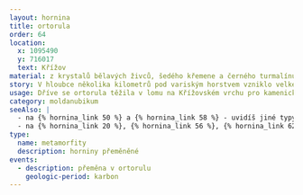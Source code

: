 ```yaml
---
layout: hornina
title: ortorula
order: 64
location:
  x: 1095490
  y: 716017
  text: Křížov
material: z krystalů bělavých živců, šedého křemene a černého turmalínu
story: V hloubce několika kilometrů pod variským horstvem vzniklo velké těleso žhavého magmatu, které velice pomalu chladlo. Při chladnutí v magmatu vyrůstaly krystaly. Vznikla pevná hornina - žula. Při variském vrásnění se srazily litosférické desky. Některé části zemské kůry byly zatlačeny do velké hloubky, kde je vysoká teplota a velký tlak. Žula se novým podmínkám přizpůsobila - změnilo se její uspořádání a vznikly některé nové minerály - z žuly se stala ortorula.
usage: Dříve se ortorula těžila v lomu na Křížovském vrchu pro kamenické zpracování. V Louňovicích pod Blaníkem jsou z ní vyrobeny schody kostela, dlažba zámeckého nádvoří a mnoho menších kamenických prací. Pro průmyslové využití se blanická ortorula příliš nehodila. Těžba v lomu byla ukončena.
category: moldanubikum
seeAlso: |
  - na {% hornina_link 50 %} a {% hornina_link 58 %} - uvidíš jiné typy ortorul
  - na {% hornina_link 20 %}, {% hornina_link 56 %}, {% hornina_link 62 %} a {% hornina_link 74 %} - uvidíš, jak jsem mohl vypadat před metamorfózou
type:
  name: metamorfity
  description: horniny přeměněné
events:
  - description: přeměna v ortorulu
    geologic-period: karbon
---
```


